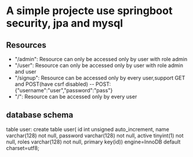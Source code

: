 # A simple projecte use springboot security, jpa and mysql
## Resources
- "/admin": Resource can only be accessed only by user with role admin
- "/user": Resource can only be accessed only by user with role admin and user
- "/signup": Resource can be accessed only by every user,support GET and POST(have csrf disabled)
-- POST:{"username":"user","password":"pass"}
- "/": Resource can be accessed only by every user


## database schema
table user:
create table user(
    id int unsigned auto_increment,
    name varchar(128) not null,
    password varchar(128) not null,
    active tinyint(1) not null,
    roles varchar(128) not null,
    primary key(id))
    engine=InnoDB default charset=utf8;
